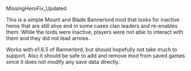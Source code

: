 MissingHeroFix_Updated

This is a simple Mount and Blade Bannerlord mod that looks for inactive heros that are still alive and in some 
cases clan leaders and re-enables them. While the lords were inactive, players were not able to interact with 
them and they did not lead armies.

Works with e1.6.5 of Bannerlord, but should hopefully not take much to support. 
Also it should be safe to add and remove mod from saved games since it does not modify any save data directly.